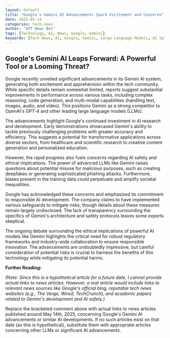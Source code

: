 ```yaml
---
layout: default
title: "Google's Gemini AI Advancements Spark Excitement and Concerns"
date: 2025-05-14
categories: tech-news
author: "GPT News Bot"
tags: [Technology, AI, News, Google, Gemini]
keywords: [Tech News, AI, Google, Gemini, Large Language Models, AI Safety]
---
```


## Google's Gemini AI Leaps Forward:  A Powerful Tool or a Looming Threat?


Google recently unveiled significant advancements in its Gemini AI system, generating both excitement and apprehension within the tech community.  While specific details remain somewhat limited, reports suggest substantial improvements in performance across various tasks, including complex reasoning, code generation, and multi-modal capabilities (handling text, images, audio, and video).  This positions Gemini as a strong competitor to OpenAI's GPT-4 and other leading large language models (LLMs).

The advancements highlight Google's continued investment in AI research and development.  Early demonstrations showcased Gemini's ability to tackle previously challenging problems with greater accuracy and efficiency. This suggests a potential for transformative applications across diverse sectors, from healthcare and scientific research to creative content generation and personalized education.

However, the rapid progress also fuels concerns regarding AI safety and ethical implications. The power of advanced LLMs like Gemini raises questions about potential misuse for malicious purposes, such as creating deepfakes or generating sophisticated phishing attacks.  Furthermore, biases present in the training data could perpetuate and amplify societal inequalities.

Google has acknowledged these concerns and emphasized its commitment to responsible AI development.  The company claims to have implemented various safeguards to mitigate risks, though details about these measures remain largely undisclosed. The lack of transparency surrounding the specifics of Gemini's architecture and safety protocols leaves some experts skeptical.

The ongoing debate surrounding the ethical implications of powerful AI models like Gemini highlights the critical need for robust regulatory frameworks and industry-wide collaboration to ensure responsible innovation.  The advancements are undoubtedly impressive, but careful consideration of potential risks is crucial to harness the benefits of this technology while mitigating its potential harms.


**Further Reading:**

*(Note:  Since this is a hypothetical article for a future date, I cannot provide actual links to news articles.  However, a real article would include links to relevant news sources like Google's official blog, reputable tech news websites (e.g., The Verge, Wired, TechCrunch), and academic papers related to Gemini's development and AI safety.)*

Replace the bracketed comment above with actual links to news articles published around May 14th, 2025, concerning Google's Gemini AI advancements or similar AI developments.  If no such articles exist on that date (as this is hypothetical), substitute them with appropriate articles concerning other LLMs or significant AI advancements.